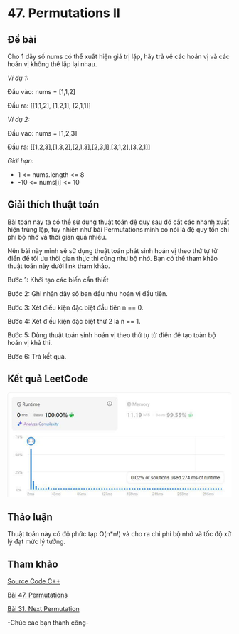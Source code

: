 # 47. Permutations II
## Đề bài
Cho 1 dãy số nums có thể xuất hiện giá trị lặp, hãy trả về các hoán vị và các hoán vị không thể lặp lại nhau.

*Ví dụ 1:*

Đầu vào: nums = [1,1,2]

Đầu ra: [[1,1,2], [1,2,1], [2,1,1]]

*Ví dụ 2:*

Đầu vào: nums = [1,2,3]

Đầu ra: [[1,2,3],[1,3,2],[2,1,3],[2,3,1],[3,1,2],[3,2,1]]

*Giới hạn:*
- 1 <= nums.length <= 8
- -10 <= nums[i] <= 10

## Giải thích thuật toán

Bài toán này ta có thể sử dụng thuật toán đệ quy sau đó cắt các nhánh xuất hiện trùng lặp, tuy nhiên như bài Permutations mình có nói là đệ quy tốn chi phí bộ nhớ và thời gian quá nhiều.

Nên bài này mình sẽ sử dụng thuật toán phát sinh hoán vị theo thứ tự từ điển để tối ưu thời gian thực thi cũng như bộ nhớ. Bạn có thể tham khảo thuật toán này dưới link tham khảo.

Bước 1: Khởi tạo các biến cần thiết

Bước 2: Ghi nhận dãy số ban đầu như hoán vị đầu tiên.

Bước 3: Xét điều kiện đặc biệt đầu tiên n == 0.

Bước 4: Xét điều kiện đặc biệt thứ 2 là n == 1.

Bước 5: Dùng thuật toán sinh hoán vị theo thứ tự từ điển để tạo toàn bộ hoán vị khả thi.

Bước 6: Trả kết quả.

## Kết quả LeetCode

![Kết quả submissions](./PermutationsII.jpg)

## Thảo luận

Thuật toán này có độ phức tạp O(n*n!) và cho ra chi phí bộ nhớ và tốc độ xử lý đạt mức lý tưởng.

## Tham khảo

[Source Code C++](./Permutations.cpp)

[Bài 47. Permutations](../46.%20Permutations/Permutations-algorithms.md)

[Bài 31. Next Permutation](../../Array/31.%20Next%20Permutation/Next-Permutations-algorithms.md)


-Chúc các bạn thành công-
